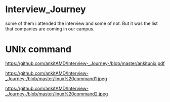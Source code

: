 # Interview_Journey
some of them i attended the interview and some of not. But it was the list that companies are coming in our campus.

# UNIx command

https://github.com/ankitAMD/Interview-_Journey-/blob/master/ankitunix.pdf

https://github.com/ankitAMD/Interview-_Journey-/blob/master/linux%20command1.jpeg

https://github.com/ankitAMD/Interview-_Journey-/blob/master/linux%20command2.jpeg
